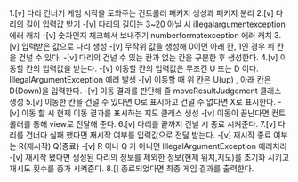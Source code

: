 1.[v] 다리 건너기 게임 시작을 도와주는 컨트롤러 패키지 생성과 패키지 분리
2.[v] 다리의 길이 입력값 받기
-[v] 다리의 길이는 3~20 아닐 시 illegalargumentexception 에러 캐치
-[v] 숫자인지 체크해서 보내주기 numberformatexception 에러 캐치
3.[v] 입력받은 값으로 다리 생성
-[v] 무작위 값을 생성해 0이면 아래 칸, 1인 경우 위 칸을 건널 수 있다.
-[v] 다리의 건널 수 있는 칸과 없는 칸을 구분한 후 생성한다.
4.[v] 이동할 칸의 입력값을 받는다.
-[v] 이동할 칸의 입력값은 무조건 U 또는 D 이다. IllegalArgumentException 에러 발생
-[v] 이동할 때 위 칸은 U(up) , 아래 칸은 D(Down)을 입력한다.
-[v] 이동 결과를 판단해 줄 moveResultJudgement 클래스 생성
5.[v] 이동한 칸을 건널 수 있다면 O로 표시하고 건널 수 없다면 X로 표시한다.
-[v] 이동 할 시 현제 이동 결과를 표시하는 지도 클래스 생성
-[v] 이동이 끝난다면 컨트롤러를 통해 view로 전달해 준다.
6.[v] 다리를 끝까지 건널 시 종료 시켜준다.
7.[v] 다리를 건너다 실패 했다면 재시작 여부를 입력값으로 전달 받는다.
-[v] 재시작 종료 여부는 R(재시작) Q(종료}
-[v] R 이나 Q 가 아니면 IllegalArgumentException 에러처리
-[v] 재시작 됐다면 생성된 다리의 정보를 제외한 정보(현제 위치,지도)를 초기화 시키고 재시도 횟수를 증가 시켜준다.
8.[] 종료되었다면 최종 게임 결과를 출력한다.




